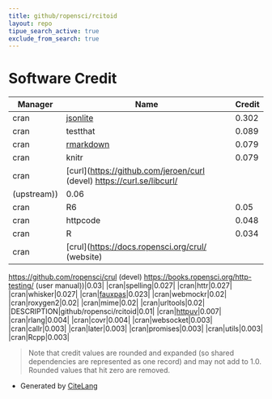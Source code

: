 ```yaml
---
title: github/ropensci/rcitoid
layout: repo
tipue_search_active: true
exclude_from_search: true
---
```

# Software Credit

|Manager|Name|Credit|
|-------|----|------|
|cran|[jsonlite](https://arxiv.org/abs/1403.2805 (paper))|0.302|
|cran|testthat|0.089|
|cran|[rmarkdown](https://github.com/rstudio/rmarkdown)|0.079|
|cran|knitr|0.079|
|cran|[curl](https://github.com/jeroen/curl (devel) https://curl.se/libcurl/
(upstream))|0.06|
|cran|R6|0.05|
|cran|httpcode|0.048|
|cran|R|0.034|
|cran|[crul](https://docs.ropensci.org/crul/ (website)
https://github.com/ropensci/crul (devel)
https://books.ropensci.org/http-testing/ (user manual))|0.03|
|cran|spelling|0.027|
|cran|httr|0.027|
|cran|whisker|0.027|
|cran|[fauxpas](https://docs.ropensci.org/fauxpas)|0.023|
|cran|webmockr|0.02|
|cran|roxygen2|0.02|
|cran|mime|0.02|
|cran|urltools|0.02|
|DESCRIPTION|github/ropensci/rcitoid|0.01|
|cran|[httpuv](https://github.com/rstudio/httpuv)|0.007|
|cran|rlang|0.004|
|cran|covr|0.004|
|cran|websocket|0.003|
|cran|callr|0.003|
|cran|later|0.003|
|cran|promises|0.003|
|cran|utils|0.003|
|cran|Rcpp|0.003|


> Note that credit values are rounded and expanded (so shared dependencies are represented as one record) and may not add to 1.0. Rounded values that hit zero are removed.


- Generated by [CiteLang](https://github.com/vsoch/citelang)
